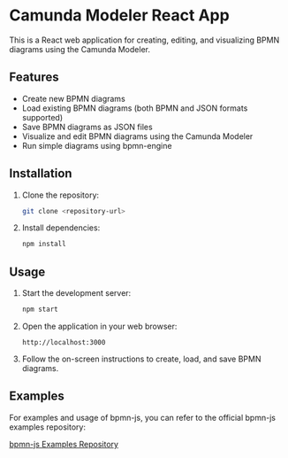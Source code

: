 # Camunda Modeler React App

This is a React web application for creating, editing, and visualizing BPMN diagrams using the Camunda Modeler.

## Features

- Create new BPMN diagrams
- Load existing BPMN diagrams (both BPMN and JSON formats supported)
- Save BPMN diagrams as JSON files
- Visualize and edit BPMN diagrams using the Camunda Modeler
- Run simple diagrams using bpmn-engine

## Installation

1. Clone the repository:

    ```bash
    git clone <repository-url>
    ```

2. Install dependencies:

    ```bash
    npm install
    ```

## Usage

1. Start the development server:

    ```bash
    npm start
    ```

2. Open the application in your web browser:

    ```
    http://localhost:3000
    ```

3. Follow the on-screen instructions to create, load, and save BPMN diagrams.

## Examples

For examples and usage of bpmn-js, you can refer to the official bpmn-js examples repository:

[bpmn-js Examples Repository](https://github.com/bpmn-io/bpmn-js-examples/tree/main)
